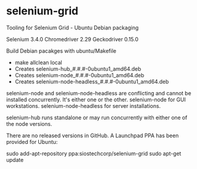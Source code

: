 # selenium-grid
Tooling for Selenium Grid - Ubuntu Debian packaging

Selenium 3.4.0
Chromedriver 2.29
Geckodriver 0.15.0

Build Debian pacakges with ubuntu/Makefile
- make allclean local
- Creates selenium-hub_#.#.#-0ubuntu1_amd64.deb
- Creates selenium-node_#.#.#-0ubuntu1_amd64.deb
- Creates selenium-node-headless_#.#.#-0ubuntu1_amd64.deb

selenium-node and selenium-node-headless are conflicting and cannot be installed
concurrently. It's either one or the other. selenium-node for GUI workstations.
selenium-node-headless for server installations.

selenium-hub runs standalone or may run concurrently with either one of the node
versions.

There are no released versions in GitHub. A Launchpad PPA has been provided for Ubuntu:

sudo add-apt-repository ppa:siostechcorp/selenium-grid
sudo apt-get update

